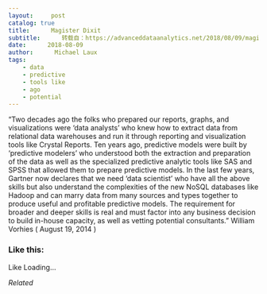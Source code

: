 ```yaml
---
layout:     post
catalog: true
title:      Magister Dixit
subtitle:      转载自：https://advanceddataanalytics.net/2018/08/09/magister-dixit-1310/
date:      2018-08-09
author:      Michael Laux
tags:
    - data
    - predictive
    - tools like
    - ago
    - potential
---
```


“Two decades ago the folks who prepared our reports, graphs, and visualizations were ‘data analysts’ who knew how to extract data from relational data warehouses and run it through reporting and visualization tools like Crystal Reports. Ten years ago, predictive models were built by ‘predictive modelers’ who understood both the extraction and preparation of the data as well as the specialized predictive analytic tools like SAS and SPSS that allowed them to prepare predictive models. In the last few years, Gartner now declares that we need ‘data scientist’ who have all the above skills but also understand the complexities of the new NoSQL databases like Hadoop and can marry data from many sources and types together to produce useful and profitable predictive models. The requirement for broader and deeper skills is real and must factor into any business decision to build in-house capacity, as well as vetting potential consultants.” William Vorhies ( August 19, 2014 )





### Like this:

Like Loading...


*Related*

